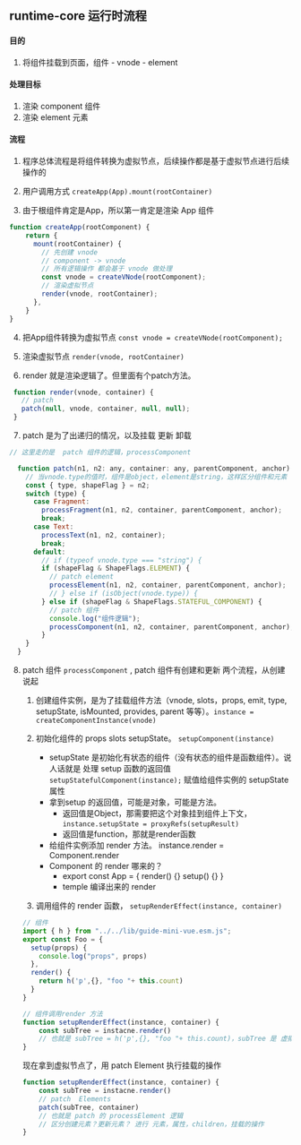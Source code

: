 ## runtime-core 运行时流程
#### 目的
1. 将组件挂载到页面，组件 - vnode - element

#### 处理目标
1. 渲染 component 组件
2. 渲染 element 元素

#### 流程
1. 程序总体流程是将组件转换为虚拟节点，后续操作都是基于虚拟节点进行后续操作的
 
2. 用户调用方式
`createApp(App).mount(rootContainer)`

3. 由于根组件肯定是App，所以第一肯定是渲染 App 组件

```js
function createApp(rootComponent) {
    return {
      mount(rootContainer) {
        // 先创建 vnode
        // component -> vnode
        // 所有逻辑操作 都会基于 vnode 做处理
        const vnode = createVNode(rootComponent);
        // 渲染虚拟节点
        render(vnode, rootContainer);
      },
    }
}
```

4. 把App组件转换为虚拟节点
`const vnode = createVNode(rootComponent);`

5. 渲染虚拟节点
`render(vnode, rootContainer)`

6. render 就是渲染逻辑了。但里面有个patch方法。
```js
 function render(vnode, container) {
   // patch
   patch(null, vnode, container, null, null);
 }
```


7. patch 是为了出递归的情况，以及挂载 更新 卸载
```js
// 这里走的是  patch 组件的逻辑，processComponent

  function patch(n1, n2: any, container: any, parentComponent, anchor) {
    // 当vnode.type的值时，组件是object，element是string，这样区分组件和元素
    const { type, shapeFlag } = n2;
    switch (type) {
      case Fragment:
        processFragment(n1, n2, container, parentComponent, anchor);
        break;
      case Text:
        processText(n1, n2, container);
        break;
      default:
        // if (typeof vnode.type === "string") {
        if (shapeFlag & ShapeFlags.ELEMENT) {
          // patch element
          processElement(n1, n2, container, parentComponent, anchor);
          // } else if (isObject(vnode.type)) {
        } else if (shapeFlag & ShapeFlags.STATEFUL_COMPONENT) {
          // patch 组件
          console.log("组件逻辑");
          processComponent(n1, n2, container, parentComponent, anchor);
        }
    }
  }
```

8. patch 组件 `processComponent` , patch 组件有创建和更新 两个流程，从创建说起
	1. 创建组件实例，是为了挂载组件方法（vnode, slots，props, emit, type, setupState, isMounted, provides, parent 等等）。`instance = createComponentInstance(vnode)`
	2. 初始化组件的 props slots setupState。 `setupComponent(instance)`
		- setupState 是初始化有状态的组件（没有状态的组件是函数组件）。说人话就是 处理 setup 函数的返回值 `setupStatefulComponent(instance);` 赋值给组件实例的 setupState 属性
		- 拿到setup 的返回值，可能是对象，可能是方法。
			+ 返回值是Object，那需要把这个对象挂到组件上下文， `instance.setupState = proxyRefs(setupResult)`
			+ 返回值是function，那就是render函数
		- 给组件实例添加 render 方法。 instance.render = Component.render  
		- Component 的 render 哪来的？
			+ export const App = {
					render() {}
					setup() {}
				}
			+ temple 编译出来的 render

	3. 调用组件的 render 函数， `setupRenderEffect(instance, container)`
	```js
	// 组件
	import { h } from "../../lib/guide-mini-vue.esm.js";
	export const Foo = {
	  setup(props) {
		console.log("props", props)
	  },
	  render() {
		return h('p',{}, "foo "+ this.count)
	  }
	}
	```
	```js
	// 组件调用render 方法
	function setupRenderEffect(instance, container) {
		const subTree = instacne.render()
		// 也就是 subTree = h('p',{}, "foo "+ this.count)，subTree 是 虚拟节点 vnode
	}
	```

	现在拿到虚拟节点了，用 patch  Element 执行挂载的操作

	```js
	function setupRenderEffect(instance, container) {
		const subTree = instacne.render()
		// patch  Elements
		patch(subTree, container)
		// 也就是 patch 的 processElement 逻辑
		// 区分创建元素？更新元素？ 进行 元素，属性，children，挂载的操作
	}
	```


	